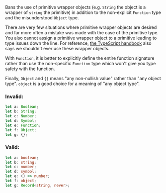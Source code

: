 Bans the use of primitive wrapper objects (e.g. `String` the object is a wrapper
of `string` the primitive) in addition to the non-explicit `Function` type and
the misunderstood `Object` type.

There are very few situations where primitive wrapper objects are desired and
far more often a mistake was made with the case of the primitive type. You also
cannot assign a primitive wrapper object to a primitive leading to type issues
down the line. For reference, [the TypeScript handbook] also says we shouldn't
ever use these wrapper objects.

[the TypeScript handbook]: https://www.typescriptlang.org/docs/handbook/declaration-files/do-s-and-don-ts.html#number-string-boolean-symbol-and-object

With `Function`, it is better to explicitly define the entire function signature
rather than use the non-specific `Function` type which won't give you type
safety with the function.

Finally, `Object` and `{}` means "any non-nullish value" rather than "any object
type". `object` is a good choice for a meaning of "any object type".

### Invalid:

```typescript
let a: Boolean;
let b: String;
let c: Number;
let d: Symbol;
let e: Function;
let f: Object;
let g: {};
```

### Valid:

```typescript
let a: boolean;
let b: string;
let c: number;
let d: symbol;
let e: () => number;
let f: object;
let g: Record<string, never>;
```
